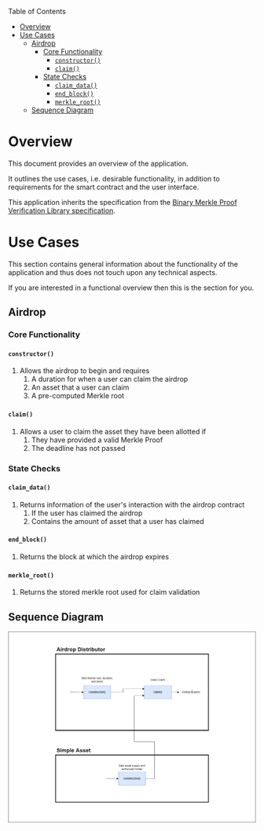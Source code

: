 Table of Contents
- [Overview](#overview)
- [Use Cases](#use-cases)
  - [Airdrop](#airdrop)
    - [Core Functionality](#core-functionality)
      - [`constructor()`](#constructor)
      - [`claim()`](#claim)
    - [State Checks](#state-checks)
      - [`claim_data()`](#claim_data)
      - [`end_block()`](#end_block)
      - [`merkle_root()`](#merkle_root)
  - [Sequence Diagram](#sequence-diagram)

# Overview

This document provides an overview of the application.

It outlines the use cases, i.e. desirable functionality, in addition to requirements for the smart contract and the user interface.

This application inherits the specification from the [Binary Merkle Proof Verification Library specification](https://github.com/FuelLabs/sway-libs/blob/master/sway_libs/src/merkle_proof/SPECIFICATION.md).

# Use Cases

This section contains general information about the functionality of the application and thus does not touch upon any technical aspects.

If you are interested in a functional overview then this is the section for you.

## Airdrop

### Core Functionality

#### `constructor()`

1. Allows the airdrop to begin and requires
    1. A duration for when a user can claim the airdrop
    2. An asset that a user can claim
    3. A pre-computed Merkle root

#### `claim()`

1. Allows a user to claim the asset they have been allotted if
    1. They have provided a valid Merkle Proof
    2. The deadline has not passed

### State Checks

#### `claim_data()`

1. Returns information of the user's interaction with the airdrop contract
    1. If the user has claimed the airdrop
    2. Contains the amount of asset that a user has claimed

#### `end_block()`

1. Returns the block at which the airdrop expires

#### `merkle_root()`

1. Returns the stored merkle root used for claim validation

## Sequence Diagram

![Airdrop Sequence Diagram](.docs/airdrop-sequence-diagram.png)
